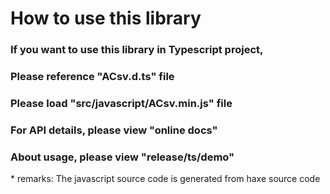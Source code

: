 How to use this library
================
### If you want to use this library in Typescript project,  
### Please reference "**ACsv.d.ts**" file    
### Please load "**src/javascript/ACsv.min.js**" file  
### For API details, please view "**online docs**"  
### About usage, please view "**release/ts/demo**"  

\* remarks: The javascript source code is generated from haxe source code